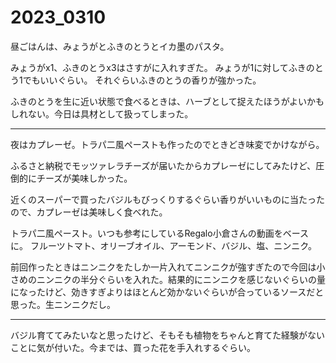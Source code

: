 # 2023_0310

昼ごはんは、みょうがとふきのとうとイカ墨のパスタ。

みょうがx1、ふきのとうx3はさすがに入れすぎた。 みょうが1に対してふきのとう1でもいいぐらい。 それぐらいふきのとうの香りが強かった。

ふきのとうを生に近い状態で食べるときは、ハーブとして捉えたほうがよいかもしれない。今日は具材として扱ってしまった。

---

夜はカプレーゼ。トラパ二風ペーストも作ったのでときどき味変でかけながら。

ふるさと納税でモッツァレラチーズが届いたからカプレーゼにしてみたけど、圧倒的にチーズが美味しかった。

近くのスーパーで買ったバジルもびっくりするぐらい香りがいいものに当たったので、カプレーゼは美味しく食べれた。

トラパ二風ペースト。いつも参考にしているRegalo小倉さんの動画をベースに。
フルーツトマト、オリーブオイル、アーモンド、バジル、塩、ニンニク。

前回作ったときはニンニクをたしか一片入れてニンニクが強すぎたので今回は小さめのニンニクの半分ぐらいを入れた。結果的にニンニクを感じないぐらいの量になったけど、効きすぎよりはほとんど効かないぐらいが合っているソースだと思った。生ニンニクだし。

---

バジル育ててみたいなと思ったけど、そもそも植物をちゃんと育てた経験がないことに気が付いた。今までは、買った花を手入れするぐらい。